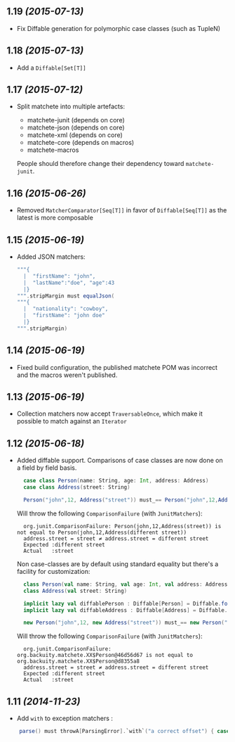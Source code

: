 ## 1.19 _(2015-07-13)_

* Fix Diffable generation for polymorphic case classes (such as TupleN)

## 1.18 _(2015-07-13)_

* Add a `Diffable[Set[T]]`

## 1.17 _(2015-07-12)_

* Split matchete into multiple artefacts:

  - matchete-junit (depends on core)
  - matchete-json (depends on core)
  - matchete-xml (depends on core)
  - matchete-core (depends on macros)
  - matchete-macros

  People should therefore change their dependency toward `matchete-junit`.

## 1.16 _(2015-06-26)_

* Removed `MatcherComparator[Seq[T]]` in favor of `Diffable[Seq[T]]` as the latest is more composable 

## 1.15 _(2015-06-19)_

* Added JSON matchers:

  ```scala
  """{
    |  "firstName": "john",
    |  "lastName":"doe", "age":43
    |}
  """.stripMargin must equalJson(
  """{
    |  "nationality": "cowboy",
    |  "firstName": "john doe"
    |}
  """.stripMargin)
  ```

## 1.14 _(2015-06-19)_

* Fixed build configuration, the published matchete POM was incorrect and the macros weren't published.

## 1.13 _(2015-06-19)_

* Collection matchers now accept `TraversableOnce`, which make it possible to match against an `Iterator`

## 1.12 _(2015-06-18)_

* Added diffable support. Comparisons of case classes are now done on a field by field basis. 
  ```scala
    case class Person(name: String, age: Int, address: Address)
    case class Address(street: String)
  
    Person("john",12, Address("street")) must_== Person("john",12,Address("different street"))    
  ```
  Will throw the following `ComparisonFailure` (with `JunitMatchers`):
  ```
    org.junit.ComparisonFailure: Person(john,12,Address(street)) is not equal to Person(john,12,Address(different street))
    address.street = street ≠ address.street = different street 
    Expected :different street
    Actual   :street
  ```  

  Non case-classes are by default using standard equality but there's a facility for customization:
  ```scala
    class Person(val name: String, val age: Int, val address: Address)
    class Address(val street: String)
  
    implicit lazy val diffablePerson : Diffable[Person] = Diffable.forFields(_.name, _.age, _.address)
    implicit lazy val diffableAddress : Diffable[Address] = Diffable.forFields(_.street)

    new Person("john",12, new Address("street")) must_== new Person("john",12,new Address("different street"))
  ```
  Will throw the following `ComparisonFailure` (with `JunitMatchers`):
  ```
    org.junit.ComparisonFailure: org.backuity.matchete.XX$Person@46d56d67 is not equal to org.backuity.matchete.XX$Person@d8355a8
    address.street = street ≠ address.street = different street 
    Expected :different street
    Actual   :street
  ```  

## 1.11 _(2014-11-23)_

* Add `with` to exception matchers :
```scala
    parse() must throwA[ParsingError].`with`("a correct offset") { case ParsingError(msg,offset) => offset must_== 3 }
```
